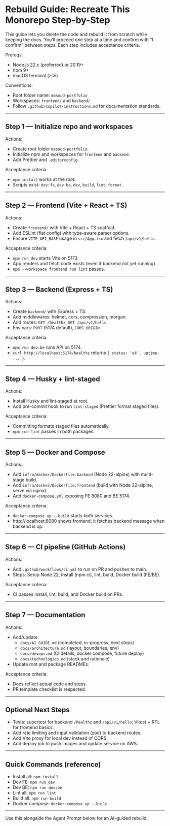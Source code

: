 # Rebuild Guide: Recreate This Monorepo Step-by-Step

This guide lets you delete the code and rebuild it from scratch while keeping the docs. You’ll proceed one step at a time and confirm with “I confirm” between steps. Each step includes acceptance criteria.

Prereqs:

- Node.js 22.x (preferred) or 20.19+
- npm 9+
- macOS terminal (zsh)

Conventions:

- Root folder name: `masoud-portfolio`
- Workspaces: `frontend/` and `backend/`
- Follow `.github/copilot-instructions.md` for documentation standards.

---

## Step 1 — Initialize repo and workspaces

Actions:

- Create root folder `masoud-portfolio`.
- Initialize npm and workspaces for `frontend` and `backend`.
- Add Prettier and `.editorconfig`.

Acceptance criteria:

- `npm install` works at the root.
- Scripts exist: `dev:fe`, `dev:be`, `dev`, `build`, `lint`, `format`.

---

## Step 2 — Frontend (Vite + React + TS)

Actions:

- Create `frontend/` with Vite + React + TS scaffold.
- Add ESLint (flat config) with type-aware parser options.
- Ensure `VITE_API_BASE` usage in `src/App.tsx` and fetch `/api/v1/hello`.

Acceptance criteria:

- `npm run dev` starts Vite on 5173.
- App renders and fetch code exists (even if backend not yet running).
- `npm --workspace frontend run lint` passes.

---

## Step 3 — Backend (Express + TS)

Actions:

- Create `backend/` with Express + TS.
- Add middlewares: helmet, cors, compression, morgan.
- Add routes: `GET /healthz`, `GET /api/v1/hello`.
- Env vars: `PORT` (5174 default), `CORS_ORIGIN`.

Acceptance criteria:

- `npm run dev:be` runs API on 5174.
- `curl http://localhost:5174/healthz` returns `{ status: 'ok', uptime: ... }`.

---

## Step 4 — Husky + lint-staged

Actions:

- Install Husky and lint-staged at root.
- Add pre-commit hook to run `lint-staged` (Prettier format staged files).

Acceptance criteria:

- Committing formats staged files automatically.
- `npm run lint` passes in both packages.

---

## Step 5 — Docker and Compose

Actions:

- Add `infra/docker/Dockerfile.backend` (Node 22-alpine) with multi-stage build.
- Add `infra/docker/Dockerfile.frontend` (build with Node 22-alpine, serve via nginx).
- Add `docker-compose.yml` exposing FE 8080 and BE 5174.

Acceptance criteria:

- `docker-compose up --build` starts both services.
- http://localhost:8080 shows frontend; it fetches backend message when backend is up.

---

## Step 6 — CI pipeline (GitHub Actions)

Actions:

- Add `.github/workflows/ci.yml` to run on PR and pushes to main.
- Steps: Setup Node 22, install (npm ci), lint, build, Docker build (FE/BE).

Acceptance criteria:

- CI passes install, lint, build, and Docker build on PRs.

---

## Step 7 — Documentation

Actions:

- Add/update:
  - `docs/AI_GUIDE.md` (completed, in-progress, next steps)
  - `docs/architecture.md` (layout, boundaries, env)
  - `docs/devops.md` (CI details, docker compose, future deploy)
  - `docs/technologies.md` (stack and rationale)
- Update root and package READMEs.

Acceptance criteria:

- Docs reflect actual code and steps.
- PR template checklist is respected.

---

## Optional Next Steps

- Tests: supertest for backend `/healthz` and `/api/v1/hello`; Vitest + RTL for frontend basics.
- Add rate limiting and input validation (zod) to backend routes.
- Add Vite proxy for local dev instead of CORS.
- Add deploy job to push images and update service on AWS.

---

## Quick Commands (reference)

- Install all: `npm install`
- Dev FE: `npm run dev`
- Dev BE: `npm run dev:be`
- Lint all: `npm run lint`
- Build all: `npm run build`
- Docker compose: `docker-compose up --build`

---

Use this alongside the Agent Prompt below for an AI-guided rebuild.
